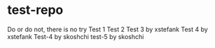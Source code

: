 
# test-repo

Do or do not, there is no try
Test 1
Test 2
Test 3 by xstefank 
Test 4 by xstefank
Test-4 by skoshchi
test-5 by skoshchi
